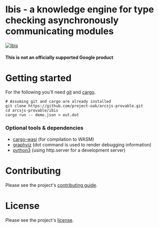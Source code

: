 # Ibis - a knowledge engine for type checking asynchronously communicating modules

[![Ibis](https://github.com/googlestaging/arcsjs-provable/actions/workflows/ibis.yml/badge.svg)](https://github.com/googlestaging/arcsjs-provable/actions/workflows/ibis.yml)

#### This is not an officially supported Google product

# Getting started

For the following you'll need [git]() and [cargo](https://rustup.rs).
```
# Assuming git and cargo are already installed
git clone https://github.com/project-oak/arcsjs-provable.git
cd arcsjs-provable/ibis
cargo run -- demo.json > out.dot
```

### Optional tools & dependencies
- [cargo-wasi](https://bytecodealliance.github.io/cargo-wasi/install.html) (for compilation to WASM)
- [graphviz](https://graphviz.org/download/) (dot command is used to render debugging information)
- [python3](https://docs.python.org/3/using/unix.html#getting-and-installing-the-latest-version-of-python) (using http.server for a development server)

# Contributing

Please see the project's [contributing guide](../contributing.md).

# License

Please see the project's [license](../LICENSE).
